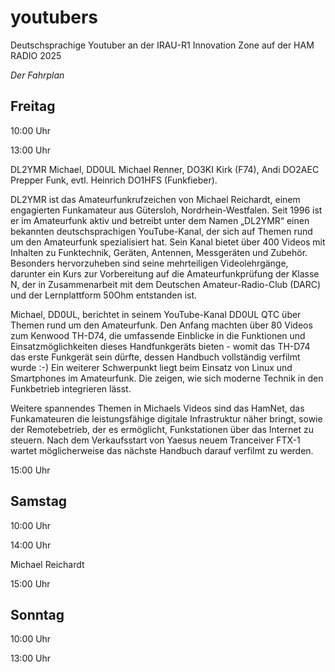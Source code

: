 # youtubers
Deutschsprachige Youtuber an der IRAU-R1 Innovation Zone auf der HAM RADIO 2025

_Der Fahrplan_

## Freitag

10:00 Uhr

13:00 Uhr

DL2YMR Michael, DD0UL Michael Renner, DO3KI Kirk (F74), Andi DO2AEC Prepper Funk, evtl. Heinrich DO1HFS (Funkfieber).

DL2YMR ist das Amateurfunkrufzeichen von Michael Reichardt, einem engagierten Funkamateur aus Gütersloh, Nordrhein-Westfalen. Seit 1996 ist er im Amateurfunk aktiv und betreibt unter dem Namen „DL2YMR“ einen bekannten deutschsprachigen YouTube-Kanal, der sich auf Themen rund um den Amateurfunk spezialisiert hat. Sein Kanal bietet über 400 Videos mit Inhalten zu Funktechnik, Geräten, Antennen, Messgeräten und Zubehör. Besonders hervorzuheben sind seine mehrteiligen Videolehrgänge, darunter ein Kurs zur Vorbereitung auf die Amateurfunkprüfung der Klasse N, der in Zusammenarbeit mit dem Deutschen Amateur-Radio-Club (DARC) und der Lernplattform 50Ohm entstanden ist.

Michael, DD0UL, berichtet in seinem YouTube-Kanal DD0UL QTC über Themen rund um den Amateurfunk. Den Anfang machten über 80 Videos zum Kenwood TH-D74, die umfassende Einblicke in die Funktionen und Einsatzmöglichkeiten dieses Handfunkgeräts bieten - womit das TH-D74 das erste Funkgerät sein dürfte, dessen Handbuch vollständig verfilmt wurde :-)
Ein weiterer Schwerpunkt liegt beim Einsatz von Linux und Smartphones im Amateurfunk. Die zeigen, wie sich moderne Technik in den Funkbetrieb integrieren lässt.  

Weitere spannendes Themen in Michaels Videos sind das HamNet, das Funkamateuren die leistungsfähige digitale Infrastruktur näher bringt, sowie der Remotebetrieb, der es ermöglicht, Funkstationen über das Internet zu steuern. Nach dem Verkaufsstart von Yaesus neuem Tranceiver FTX-1 wartet möglicherweise das nächste Handbuch darauf verfilmt zu werden.

15:00 Uhr

## Samstag

10:00 Uhr

14:00 Uhr

Michael Reichardt

15:00 Uhr

## Sonntag

10:00 Uhr

13:00 Uhr
